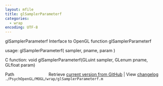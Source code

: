 ```yaml
---
layout: mfile
title: glSamplerParameterf
categories:
  - wrap
encoding: UTF-8
---
```


glSamplerParameterf  Interface to OpenGL function glSamplerParameterf

usage:  glSamplerParameterf\( sampler, pname, param \)

C function:  void glSamplerParameterf\(GLuint sampler, GLenum pname, GLfloat param\)


<div class="code_header" style="text-align:right;">
  <span style="float:left;">Path&nbsp;&nbsp;</span> <span class="counter">Retrieve <a href=
  "https://raw.github.com/Psychtoolbox-3/Psychtoolbox-3/beta/./PsychOpenGL/MOGL/wrap/glSamplerParameterf.m">current version from GitHub</a> | View <a href=
  "https://github.com/Psychtoolbox-3/Psychtoolbox-3/commits/beta/./PsychOpenGL/MOGL/wrap/glSamplerParameterf.m">changelog</a></span>
</div>
<div class="code">
  <code>./PsychOpenGL/MOGL/wrap/glSamplerParameterf.m</code>
</div>
